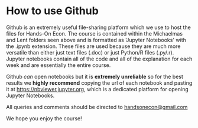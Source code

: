 # How to use Github

Github is an extremely useful file-sharing platform which we use to host the files for Hands-On Econ. The course is contained within the Michaelmas and Lent folders seen above and is formatted as 'Jupyter Notebooks' with the .ipynb extension. These files are used because they are much more versatile than either just text files (.doc) or just Python/R files (.py/.r). Jupyter notebooks contain all of the code and all of the explanation for each week and are essentially the entire course. 

Github *can* open notebooks but it is **extremely unreliable** so for the best results we **highly recommend** copying the url of each notebook and pasting it at https://nbviewer.jupyter.org, which is a dedicated platform for opening Jupyter Notebooks.

All queries and comments should be directed to handsonecon@gmail.com

We hope you enjoy the course!

